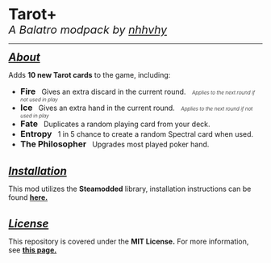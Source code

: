 <span style="font-size:30px;"><b>Tarot+</b></span><br>
<span style="font-size:22px;"><i>A Balatro modpack by <a href="https://github.com/nhhvhy">nhhvhy</a></i></span>

<hr>

<h2 style="display:inline"><i><u>About</u></i></h2>
<p>Adds <b>10 new Tarot cards</b> to the game, including:</a></p>

<ul>
<li><h3 style="display:inline"><b>Fire</b></h3>
&nbsp;&nbsp;Gives an extra discard in the current round.
<i style="font-size:10px; font-weight:300">&nbsp;&nbsp;&nbsp;Applies to the next round if not used in play</i></li>

<li><h3 style="display:inline"><b>Ice</b></h3>
&nbsp;&nbsp;Gives an extra hand in the current round.
<i style="font-size:10px; font-weight:300">&nbsp;&nbsp;&nbsp;Applies to the next round if not used in play</i></li>

<li><h3 style="display:inline"><b>Fate</b></h3>
&nbsp;&nbsp;Duplicates a random playing card from your deck.
</li>

<li><h3 style="display:inline"><b>Entropy</b></h3>
&nbsp;&nbsp;1 in 5 chance to create a random Spectral card when used.
</li>

<li><h3 style="display:inline"><b>The Philosopher</b></h3>
&nbsp;&nbsp;Upgrades most played poker hand.
</li>
</ul>

<br>

<h2 style="display:inline"><i><u>Installation</u></i></h2>
<p>This mod utilizes the <b>Steamodded</b> library, installation instructions can be found <a href="https://github.com/Steamopollys/Steamodded"><b>here.</b></a></p><br>

<h2 style="display:inline"><i><u>License</u></i></h2>
<p>This repository is covered under the <b>MIT License.</b> For more information, see <a href="https://en.wikipedia.org/wiki/MIT_License"><b>this page.</b></a></p>


